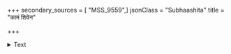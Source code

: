 +++
secondary_sources = [ "MSS_9559",]
jsonClass = "Subhaashita"
title = "कामं शिवेन"

+++

<details><summary>Text</summary>

कामं शिवेन शमितं पुनरुज्जगार दृष्टिस् तवेति किमियं जननि स्तुतिस्ते।  
लीलाप्रसूतपुरुषार्थचतुष्टयायास् तस्याः परं तु स भवत्यवयुक्त्यवादः॥
</details>
